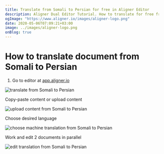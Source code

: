 ```yaml
---
title: Translate from Somali to Persian for free in Aligner Editor
description: Aligner Dual Editor Tutorial. How to translate for free from Somali to Persian. Aligner is multilingual document management platform. 
ogImage: "https://www.aligner.io/images/aligner-logo.png"
date: 2020-05-06T07:09:21+03:00
image: ../images/aligner-logo.png
onBlog: true
---
```


# How to translate document from Somali to Persian

1. Go to editor at [app.aligner.io](https://app.aligner.io "Aligner App web page")

![translate from Somali to Persian](../aligner-blank-editor.png "translate from Somali to Persian")

Copy-paste content or upload content

![upload content from Somali to Persian](../aligner-uploaded-document.png "upload content from Somali to Persian")

Choose desired language

![choose machine translation from Somali to Persian](../aligner-language-dropdown.png "choose machine translation from Somali to Persian")

Work and edit 2 documents in parallel

![edit translation from Somali to Persian](../aligner-double-sitded-editor.png "edit translation from Somali to Persian")


